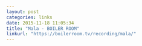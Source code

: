 ```yaml
---
layout: post
categories: links
date: 2015-11-18 11:05:34
title: "Mala - BOILER ROOM"
linkurl: "https://boilerroom.tv/recording/mala/"
---
```

